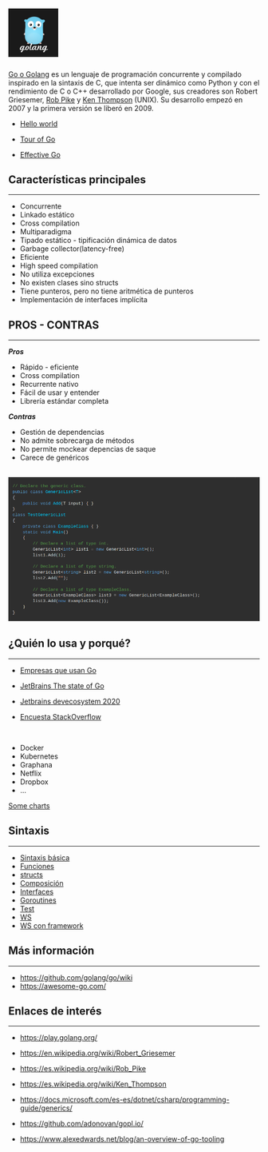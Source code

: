 # <img src="images/gopher.png"  width="100"/>
[Go o Golang](https://es.wikipedia.org/wiki/Go_(lenguaje_de_programaci%C3%B3n)) es un lenguaje de programación concurrente y compilado inspirado en la sintaxis de C, que intenta ser dinámico como Python y con el rendimiento de C o C++ desarrollado por Google, sus creadores son Robert Griesemer, [Rob Pike](https://es.wikipedia.org/wiki/Rob_Pike) y [Ken Thompson](https://es.wikipedia.org/wiki/Ken_Thompson) (UNIX).
Su desarrollo empezó en 2007 y la primera versión se liberó en 2009.



* [Hello world](https://play.golang.org/p/NHqaVpKdi-f)

* [Tour of Go](https://tour.golang.org/list)

* [Effective Go](https://golang.org/doc/effective_go)
 


## Características principales
---
* Concurrente
* Linkado estático
* Cross compilation
* Multiparadigma
* Tipado estático - tipificación dinámica de datos
* Garbage collector(latency-free)
* Eficiente  
* High speed compilation
* No utiliza excepciones
* No existen clases sino structs
* Tiene punteros, pero no tiene aritmética de punteros
* Implementación de interfaces implícita 

 

## PROS - CONTRAS
---
***Pros***
* Rápido - eficiente
* Cross compilation
* Recurrente nativo
* Fácil de usar y entender
* Librería estándar completa

***Contras***
* Gestión de dependencias
* No admite sobrecarga de métodos
* No permite mockear depencias de saque
* Carece de genéricos  
<br /> 
<img src="images/generics.png" alt="drawing" width="700"/>
 

## ¿Quién lo usa y porqué? 
---
* [Empresas que usan Go](https://github.com/golang/go/wiki/GoUsers)
* [JetBrains The state of Go](https://blog.jetbrains.com/go/2021/02/03/the-state-of-go/)
* [Jetbrains devecosystem 2020](https://www.jetbrains.com/lp/devecosystem-2020/)

* [Encuesta StackOverflow](https://insights.stackoverflow.com/survey/2020)

<br />
 

* Docker
* Kubernetes
* Graphana
* Netflix
* Dropbox
* ...

[Some charts](charts/README.MD)

## Sintaxis
---

* [Sintaxis básica](examples/basics/variables/main.go)
* [Funciones](examples/basics/functions/main.go)
* [structs](examples/basics/structs/main.go)
* [Composición](examples/basics/composition/main.go)
* [Interfaces](examples/basics/interface/main.go)
* [Goroutines](examples/basics/goroutines/main.go)
* [Test](examples/basics/test/README.MD)
* [WS](examples/ws-sin-framework/main.go)
* [WS con framework](examples/ws-con-framework/main.go)



## Más información
---
* https://github.com/golang/go/wiki
* https://awesome-go.com/



## Enlaces de interés
---

* https://play.golang.org/
* https://en.wikipedia.org/wiki/Robert_Griesemer
* https://es.wikipedia.org/wiki/Rob_Pike
* https://es.wikipedia.org/wiki/Ken_Thompson

* https://docs.microsoft.com/es-es/dotnet/csharp/programming-guide/generics/

* https://github.com/adonovan/gopl.io/
* https://www.alexedwards.net/blog/an-overview-of-go-tooling


 